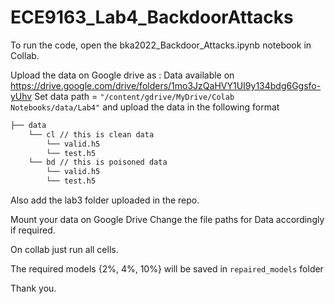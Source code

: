 # ECE9163_Lab4_BackdoorAttacks

To run the code, open the bka2022_Backdoor_Attacks.ipynb notebook in Collab. 


Upload the data on Google drive as :
Data available on <https://drive.google.com/drive/folders/1mo3JzQaHVY1UI9y134bdg6Ggsfo-yUhv>
Set data path = `"/content/gdrive/MyDrive/Colab Notebooks/data/Lab4"` and upload the data in the following format 
```bash
├── data 
    └── cl // this is clean data 
        └── valid.h5 
        └── test.h5
    └── bd // this is poisoned data
        └── valid.h5 
        └── test.h5
```
Also add the lab3 folder uploaded in the repo.


Mount your data on Google Drive Change the file paths for Data accordingly if required.

On collab just run all cells.

The required models {2%, 4%, 10%} will be saved in `repaired_models` folder

Thank you.
